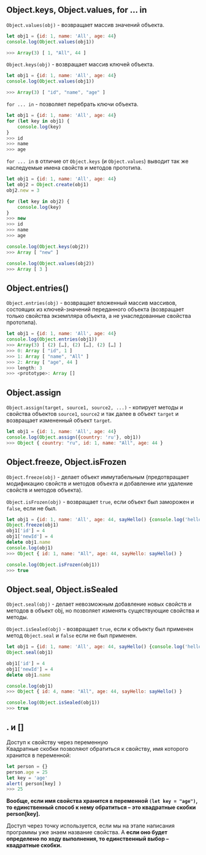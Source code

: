 ## Object.keys, Object.values, for ... in

`Object.values(obj)` - возвращает массив значений объекта.

```js
let obj1 = {id: 1, name: 'All', age: 44}
console.log(Object.values(obj1))

>>> Array(3) [ 1, "All", 44 ]
```

`Object.keys(obj)` - возвращает массив ключей объекта.

```js
let obj1 = {id: 1, name: 'All', age: 44}
console.log(Object.values(obj1))

>>> Array(3) [ "id", "name", "age" ]
```

`for ... in` - позволяет перебрать ключи объекта.

```js
let obj1 = {id: 1, name: 'All', age: 44}
for (let key in obj1) {
    console.log(key)
}
>>> id
>>> name
>>> age
```

`for ... in` в отличие от `Object.keys` (и `Object.values`) выводит так же наследуемые имена свойств и методов прототипа.

```js
let obj1 = {id: 1, name: 'All', age: 44}
let obj2 = Object.create(obj1)
obj2.new = 3

for (let key in obj2) {
    console.log(key)
}
>>> new
>>> id
>>> name
>>> age

console.log(Object.keys(obj2))
>>> Array [ "new" ]

console.log(Object.values(obj2))
>>> Array [ 3 ]
```

## Object.entries()

`Object.entries(obj)` - возвращает вложенный массив массивов, состоящих из ключей-значений переданного объекта (возвращает только свойства экземпляра объекта, а не унаследованные свойства прототипа).

```js
let obj1 = {id: 1, name: 'All', age: 44}
console.log(Object.entries(obj1))
>>> Array(3) [ (2) […], (2) […], (2) […] ]
>>> 0: Array [ "id", 1 ]
>>> 1: Array [ "name", "All" ]
>>> 2: Array [ "age", 44 ]
>>> length: 3
>>> <prototype>: Array []
```

## Object.assign

`Object.assign(target, source1, source2, ...)` - копирует методы и свойства объектов `source1`, `source2` и так далее в объект `target` и возвращает измененный объект `target`.

```js
let obj1 = {id: 1, name: 'All', age: 44}
console.log(Object.assign({country: 'ru'}, obj1))
>>> Object { country: "ru", id: 1, name: "All", age: 44 }
```

## Object.freeze, Object.isFrozen

`Object.freeze(obj)` - делает объект иммутабельным (предотвращает модификацию свойств и методов объекта и добавление или удаление свойств и методов объекта).

`Object.isFrozen(obj)` - возвращает `true`, если объект был заморожен и `false`, если не был.

```js
let obj1 = {id: 1, name: 'All', age: 44, sayHello() {console.log('hello')}}
Object.freeze(obj1)
obj1['id'] = 4
obj1['newId'] = 4
delete obj1.name
console.log(obj1)
>>> Object { id: 1, name: "All", age: 44, sayHello: sayHello() }

console.log(Object.isFrozen(obj1))
>>> true
```

## Object.seal, Object.isSealed

`Object.seal(obj)` - делает невозможным добавление новых свойств и методов в объект obj, но позволяет изменять существующие свойства и методы.

`Object.isSealed(obj)` - возвращает `true`, если к объекту был  применен метод `Object.seal` и `false` если не был  применен.

```js
let obj1 = {id: 1, name: 'All', age: 44, sayHello() {console.log('hello')}}
Object.seal(obj1)

obj1['id'] = 4
obj1['newId'] = 4
delete obj1.name

console.log(obj1)
>>> Object { id: 4, name: "All", age: 44, sayHello: sayHello() }

console.log(Object.isSealed(obj1))
>>> true
```

## . и []

Доступ к свойству через переменную  
Квадратные скобки позволяют обратиться к свойству, имя которого хранится в переменной:  

```js
let person = {}
person.age = 25
let key = 'age'
alert( person[key] )
>>> 25  
```

**Вообще, если имя свойства хранится в переменной `(let key = "age")`, то единственный способ к нему обратиться – это квадратные скобки person[key].**  

Доступ через точку используется, если мы на этапе написания программы уже знаем название свойства. А **если оно будет определено по ходу выполнения, то единственный выбор – квадратные скобки.**